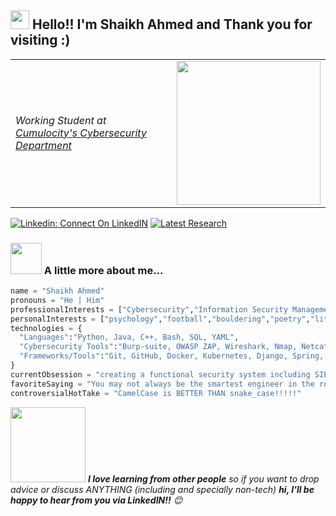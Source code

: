 <h2>
  <img src="https://media3.giphy.com/media/v1.Y2lkPTc5MGI3NjExcHhyZWd1bzVpYmwzdGFzaTM4YWlnazcyazVuemwxNmR2bnNxNWRzeSZlcD12MV9pbnRlcm5hbF9naWZfYnlfaWQmY3Q9Zw/gHPOb1fEVWu5GHL2tk/giphy.gif" width="30"/> 
  Hello!! I'm Shaikh Ahmed and Thank you for visiting :)
</h2>

<table>
  <tr>
    <td>
      <p>
        <em>Working Student at 
        <a href="https://www.cumulocity.com">Cumulocity's Cybersecurity Department</a></em>
      </p>
    </td>
    <td>
      <img src="https://media2.giphy.com/media/v1.Y2lkPTc5MGI3NjExaDVqNGZ2ZDkzMGwwd296dHRyYzg0eTdqYWo0MWdieG5jbm1uajVkbCZlcD12MV9pbnRlcm5hbF9naWZfYnlfaWQmY3Q9Zw/CuuSHzuc0O166MRfjt/giphy.gif" width="230">
    </td>
  </tr>
</table>

[![Linkedin: Connect On LinkedIN](https://img.shields.io/badge/-Connect%20On%20LinkedIn-blue?style=flat-square&logo=Linkedin&logoColor=white&link=https://www.linkedin.com/in/shaikh-ahmed-5199a122b/)](https://www.linkedin.com/in/shaikh-ahmed-5199a122b/)
[![Latest Research](https://img.shields.io/badge/-Latest%20Research!-green?style=flat-square&link=https://ieeexplore.ieee.org/document/10592406)](https://ieeexplore.ieee.org/document/10592406)


### <img src="https://media.giphy.com/media/VgCDAzcKvsR6OM0uWg/giphy.gif" width="50"> A little more about me...  

```python
name = "Shaikh Ahmed"
pronouns = "He | Him"
professionalInterests = ["Cybersecurity","Information Security Management","Risk Management","Programming","DevSecOps"]
personalInterests = ["psychology","football","bouldering","poetry","literature","anime","cooking","socialising"]
technologies = {
  "Languages":"Python, Java, C++, Bash, SQL, YAML",
  "Cybersecurity Tools":"Burp-suite, OWASP ZAP, Wireshark, Nmap, Netcat, GHAS",
  "Frameworks/Tools":"Git, GitHub, Docker, Kubernetes, Django, Spring, Maven",
}
currentObsession = "creating a functional security system including SIEM, AI, Pipeline Automations and Endpoint Security on a personal network via a private server from an old laptop"
favoriteSaying = "You may not always be the smartest engineer in the room, but you can always strive to be the kindest"
controversialHotTake = "CamelCase is BETTER THAN snake_case!!!!!"
```


<img src="https://media1.giphy.com/media/v1.Y2lkPTc5MGI3NjExajJiOWI3aXk0cnljMmJwNzg5cGl5ZHRuOWNoaDIxeTNrMHExYjJucSZlcD12MV9pbnRlcm5hbF9naWZfYnlfaWQmY3Q9Zw/1hXY6iNdTFpTW4je85/giphy.gif" width="120"> <em><b>I love learning from other people</b> so if you want to drop advice or discuss ANYTHING (including and specially non-tech) <b>hi, I'll be happy to hear from you via LinkedIN!!</b> 😊</em>

